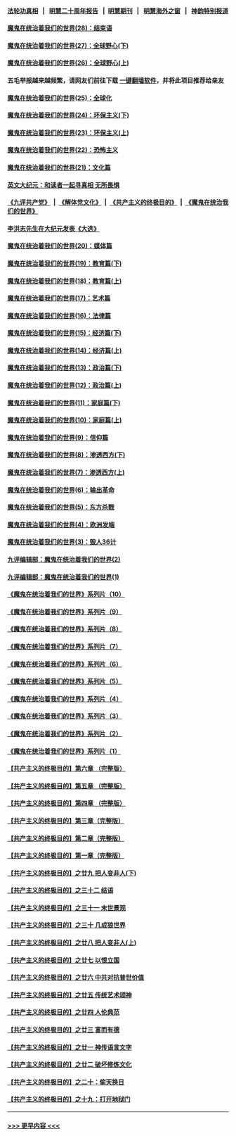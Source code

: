 #### [法轮功真相](https://github.com/gfw-breaker/truth/blob/master/README.md?t=0) &nbsp;&nbsp;|&nbsp;&nbsp; [明慧二十周年报告](https://github.com/gfw-breaker/mh-reports/blob/master/README.md?t=0) &nbsp;&nbsp;|&nbsp;&nbsp;[明慧期刊](https://github.com/gfw-breaker/mh-qikan) &nbsp;&nbsp;|&nbsp;&nbsp; [明慧海外之窗](https://github.com/gfw-breaker/mh-news/blob/master/README.md?t=0) &nbsp;&nbsp;|&nbsp;&nbsp; [神韵特别报道](https://github.com/gfw-breaker/mh-news/blob/master/shenyun.md?t=0)
#### [魔鬼在统治着我们的世界(28)：结束语](../pages/nsc422/n10936246.md?t=06171202) 
#### [魔鬼在统治着我们的世界(27)：全球野心(下)](../pages/nsc422/n10928319.md?t=06171202) 
#### [魔鬼在统治着我们的世界(26)：全球野心(上)](../pages/nsc422/n10900318.md?t=06171202) 
#### 五毛举报越来越频繁，请网友们前往下载 [一键翻墙软件](https://github.com/gfw-breaker/ssr-accounts)，并将此项目推荐给亲友
#### [魔鬼在统治着我们的世界(25)：全球化](../pages/nsc422/n10788205.md?t=06171202) 
#### [魔鬼在统治着我们的世界(24)：环保主义(下)](../pages/nsc422/n10695307.md?t=06171202) 
#### [魔鬼在统治着我们的世界(23)：环保主义(上)](../pages/nsc422/n10688613.md?t=06171202) 
#### [魔鬼在统治着我们的世界(22)：恐怖主义](../pages/nsc422/n10614727.md?t=06171202) 
#### [魔鬼在统治着我们的世界(21)：文化篇](../pages/nsc422/n10597706.md?t=06171202) 
#### [英文大纪元：和读者一起寻真相 无所畏惧](../pages/nsc422/n12542027.md?t=06171202) 
#### [《九评共产党》](https://github.com/begood0513/9ping.md/blob/master/README.md) &nbsp;|&nbsp; [《解体党文化》](../../../../jtdwh.md/blob/master/README.md)  &nbsp;|&nbsp; [《共产主义的终极目的》](../../../../gczydzjmd.md/blob/master/README.md) &nbsp;|&nbsp; [《魔鬼在统治我们的世界》](../../../../mgztzwmdsj.md/blob/master/README.md) 
#### [李洪志先生在大纪元发表《大选》](../pages/nsc422/n12534746.md?t=06171202) 
#### [魔鬼在统治着我们的世界(20)：媒体篇](../pages/nsc422/n10586579.md?t=06171202) 
#### [魔鬼在统治着我们的世界(19)：教育篇(下)](../pages/nsc422/n10564808.md?t=06171202) 
#### [魔鬼在统治着我们的世界(18)：教育篇(上)](../pages/nsc422/n10526970.md?t=06171202) 
#### [魔鬼在统治着我们的世界(17)：艺术篇](../pages/nsc422/n10499093.md?t=06171202) 
#### [魔鬼在统治着我们的世界(16)：法律篇](../pages/nsc422/n10485969.md?t=06171202) 
#### [魔鬼在统治着我们的世界(15)：经济篇(下)](../pages/nsc422/n10469975.md?t=06171202) 
#### [魔鬼在统治着我们的世界(14)：经济篇(上)](../pages/nsc422/n10457370.md?t=06171202) 
#### [魔鬼在统治着我们的世界(13)：政治篇(下)](../pages/nsc422/n10448270.md?t=06171202) 
#### [魔鬼在统治着我们的世界(12)：政治篇(上)](../pages/nsc422/n10444576.md?t=06171202) 
#### [魔鬼在统治着我们的世界(11)：家庭篇(下)](../pages/nsc422/n10440961.md?t=06171202) 
#### [魔鬼在统治着我们的世界(10)：家庭篇(上)](../pages/nsc422/n10435448.md?t=06171202) 
#### [魔鬼在统治着我们的世界(9)：信仰篇](../pages/nsc422/n10432159.md?t=06171202) 
#### [魔鬼在统治着我们的世界(8)：渗透西方(下)](../pages/nsc422/n10429603.md?t=06171202) 
#### [魔鬼在统治着我们的世界(7)：渗透西方(上)](../pages/nsc422/n10426013.md?t=06171202) 
#### [魔鬼在统治着我们的世界(6)：输出革命](../pages/nsc422/n10421536.md?t=06171202) 
#### [魔鬼在统治着我们的世界(5)：东方杀戮](../pages/nsc422/n10417707.md?t=06171202) 
#### [魔鬼在统治着我们的世界(4)：欧洲发端](../pages/nsc422/n10414890.md?t=06171202) 
#### [魔鬼在统治着我们的世界(3)：毁人36计](../pages/nsc422/n10411583.md?t=06171202) 
#### [九评编辑部：魔鬼在统治着我们的世界(2)](../pages/nsc422/n10410036.md?t=06171202) 
#### [九评编辑部：魔鬼在统治着我们的世界(1)](../pages/nsc422/n10406825.md?t=06171202) 
#### [《魔鬼在统治着我们的世界》系列片（10）](../pages/nsc422/n12292670.md?t=06171202) 
#### [《魔鬼在统治着我们的世界》系列片（9）](../pages/nsc422/n12290859.md?t=06171202) 
#### [《魔鬼在统治着我们的世界》系列片（8）](../pages/nsc422/n12287445.md?t=06171202) 
#### [《魔鬼在统治着我们的世界》系列片（7）](../pages/nsc422/n12283425.md?t=06171202) 
#### [《魔鬼在统治着我们的世界》系列片（6）](../pages/nsc422/n12282314.md?t=06171202) 
#### [《魔鬼在统治着我们的世界》系列片（5）](../pages/nsc422/n12281419.md?t=06171202) 
#### [《魔鬼在统治着我们的世界》系列片（4）](../pages/nsc422/n12274024.md?t=06171202) 
#### [《魔鬼在统治着我们的世界》系列片（3）](../pages/nsc422/n12271322.md?t=06171202) 
#### [《魔鬼在统治着我们的世界》系列片（2）](../pages/nsc422/n12269049.md?t=06171202) 
#### [《魔鬼在统治着我们的世界》系列片（1）](../pages/nsc422/n12267575.md?t=06171202) 
#### [【共产主义的终极目的】第六章 （完整版）](../pages/nsc422/n11428913.md?t=06171202) 
#### [【共产主义的终极目的】第五章 （完整版）](../pages/nsc422/n11428912.md?t=06171202) 
#### [【共产主义的终极目的】第四章 （完整版）](../pages/nsc422/n11428907.md?t=06171202) 
#### [【共产主义的终极目的】第三章（完整版）](../pages/nsc422/n11428848.md?t=06171202) 
#### [【共产主义的终极目的】第二章（完整版）](../pages/nsc422/n11428831.md?t=06171202) 
#### [【共产主义的终极目的】第一章（完整版）](../pages/nsc422/n11417651.md?t=06171202) 
#### [【共产主义的终极目的】之廿九 把人变非人(下)](../pages/nsc422/n11344140.md?t=06171202) 
#### [【共产主义的终极目的】之三十二 结语](../pages/nsc422/n11360535.md?t=06171202) 
#### [【共产主义的终极目的】之三十一 末世景观](../pages/nsc422/n11351129.md?t=06171202) 
#### [【共产主义的终极目的】之三十 几成狼世界](../pages/nsc422/n11348280.md?t=06171202) 
#### [【共产主义的终极目的】之廿八 把人变非人(上)](../pages/nsc422/n11340492.md?t=06171202) 
#### [【共产主义的终极目的】之廿七 以恨立国](../pages/nsc422/n11336944.md?t=06171202) 
#### [【共产主义的终极目的】之廿六 中共对抗普世价值](../pages/nsc422/n11324785.md?t=06171202) 
#### [【共产主义的终极目的】之廿五 传统艺术颂神](../pages/nsc422/n11296396.md?t=06171202) 
#### [【共产主义的终极目的】之廿四 人伦典范](../pages/nsc422/n11296397.md?t=06171202) 
#### [【共产主义的终极目的】之廿三 富而有德](../pages/nsc422/n11283598.md?t=06171202) 
#### [【共产主义的终极目的】之廿一 神传语言文字](../pages/nsc422/n11263265.md?t=06171202) 
#### [【共产主义的终极目的】之廿二 破坏修炼文化](../pages/nsc422/n11245728.md?t=06171202) 
#### [【共产主义的终极目的】之二十：偷天换日](../pages/nsc422/n11238846.md?t=06171202) 
#### [【共产主义的终极目的】之十九：打开地狱门](../pages/nsc422/n11206376.md?t=06171202) 

----
#### [ >>> 更早内容 <<< ](../indexes/nsc422-earlier.md)
